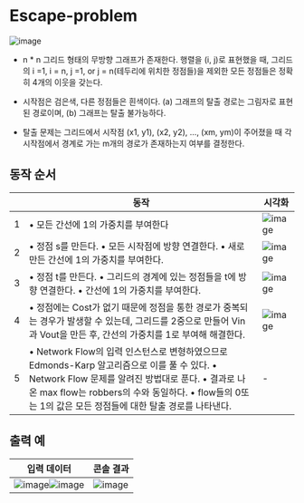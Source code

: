 # Escape-problem

![image](https://user-images.githubusercontent.com/58596222/209365696-9857a64a-aa16-48e8-9ff8-d7e6465492e0.png)

- n * n 그리드 형태의 무방향 그래프가 존재한다. 행렬을 (i, j)로 표현했을 때, 그리드의 i =1, i = n, j =1, or j = n(테두리에 위치한 정점들)을 제외한 모든 정점들은 정확히 4개의 이웃을 갖는다.

- 시작점은 검은색, 다른 정점들은 흰색이다. (a) 그래프의 탈출 경로는 그림자로 표현된 경로이며, (b) 그래프는 탈출 불가능하다.

- 탈출 문제는 그리드에서 시작점 (x1, y1), (x2, y2), …, (xm, ym)이 주어졌을 때 각 시작점에서 경계로 가는 m개의 경로가 존재하는지 여부를 결정한다.

## 동작 순서

|      | 동작                                                         | 시각화                                                       |
| ---- | ------------------------------------------------------------ | ------------------------------------------------------------ |
| 1    | • 모든 간선에 1의 가중치를 부여한다                          | ![image](https://user-images.githubusercontent.com/58596222/209365734-70475dc7-3e5c-4aa5-9d35-58bd1ee15263.png)
| 2    | • 정점 s를 만든다.  • 모든 시작점에 방향 연결한다.  • 새로 만든 간선에 1의 가중치를 부여한다. | ![image](https://user-images.githubusercontent.com/58596222/209365750-149cfd3f-7835-449c-9ca1-e5309f8bc6a6.png)
| 3    | • 정점 t를 만든다.  • 그리드의 경계에 있는  정점들을 t에 방향 연결한다.  • 간선에 1의 가중치를 부여한다. | ![image](https://user-images.githubusercontent.com/58596222/209365759-008f15d0-db12-4760-8795-4327a6bae558.png)
| 4    | • 정점에는 Cost가 없기 때문에 정점을 통한 경로가 중복되는  경우가 발생할 수 있는데, 그리드를 2중으로 만들어 Vin과 Vout을 만든 후, 간선의  가중치를 1로 부여해 해결한다. | ![image](https://user-images.githubusercontent.com/58596222/209365778-8e23f993-b7b2-4496-88ed-48c2b93dc288.png)
| 5    | • Network Flow의 입력 인스턴스로 변형하였으므로 Edmonds-Karp  알고리즘으로 이를 풀 수 있다.  • Network Flow 문제를 알려진 방법대로 푼다.  • 결과로 나온 max flow는  robbers의 수와 동일하다.  • flow들의 0또는 1의  값은 모든 정점들에 대한 탈출 경로를 나타낸다. | -                                                            |

## 출력 예

| 입력 데이터                                                  | 콘솔 결과                                                    |
| ------------------------------------------------------------ | ------------------------------------------------------------ |
| ![image](https://user-images.githubusercontent.com/58596222/209365817-f7a8d0d4-3d8e-408c-b31e-bb987ac123e6.png)![image](https://user-images.githubusercontent.com/58596222/209366260-c15ff46b-6f1c-40f2-8bdc-bbdebb724a78.png) | ![image](https://user-images.githubusercontent.com/58596222/209366314-8119fa6b-03b6-410b-ae7d-72485b49d56d.png) |
